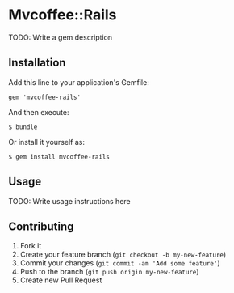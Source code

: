 # Mvcoffee::Rails

TODO: Write a gem description

## Installation

Add this line to your application's Gemfile:

    gem 'mvcoffee-rails'

And then execute:

    $ bundle

Or install it yourself as:

    $ gem install mvcoffee-rails

## Usage

TODO: Write usage instructions here

## Contributing

1. Fork it
2. Create your feature branch (`git checkout -b my-new-feature`)
3. Commit your changes (`git commit -am 'Add some feature'`)
4. Push to the branch (`git push origin my-new-feature`)
5. Create new Pull Request
